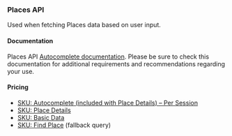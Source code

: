 ### Places API

Used when fetching Places data based on user input.

#### Documentation

Places API [Autocomplete documentation](https://developers.google.com/maps/documentation/javascript/place-autocomplete?utm_source=github&utm_medium=documentation&utm_campaign=&utm_content=web_components). Please be sure to check this documentation for additional requirements and recommendations regarding your use.

#### Pricing

- [SKU: Autocomplete (included with Place Details) – Per Session](https://developers.google.com/maps/billing-and-pricing/pricing?utm_source=github&utm_medium=documentation&utm_campaign=&utm_content=web_components#ac-with-details-session)
- [SKU: Place Details](https://developers.google.com/maps/billing-and-pricing/pricing?utm_source=github&utm_medium=documentation&utm_campaign=&utm_content=web_components#places-details)
- [SKU: Basic Data](https://developers.google.com/maps/billing-and-pricing/pricing?utm_source=github&utm_medium=documentation&utm_campaign=&utm_content=web_components#basic-data)
- [SKU: Find Place](https://developers.google.com/maps/billing-and-pricing/pricing?utm_source=github&utm_medium=documentation&utm_campaign=&utm_content=web_components#find-place) (fallback query)
